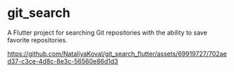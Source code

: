 # git_search

A Flutter project for searching Git repositories with the ability to save favorite repositories.

https://github.com/NataliyaKoval/git_search_flutter/assets/69919727/702aed37-c3ce-4d8c-8e3c-56560e86d1d3

